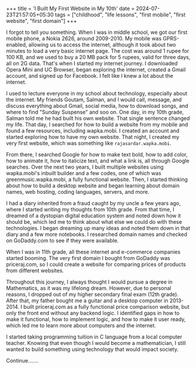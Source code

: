 +++
title = 'I Built My First Website in My 10th'
date = 2024-07-23T21:57:05+05:30
tags = ["childhood", "life lessons", "first mobile", "first website", "first domain"]
+++

I forgot to tell you something. When I was in middle school, we got our first mobile phone, a Nokia 2626, around 2009-2010. My mobile was GPRS-enabled, allowing us to access the internet, although it took about two minutes to load a very basic internet page. The cost was around 1 rupee for 100 KB, and we used to buy a 20 MB pack for 5 rupees, valid for three days, all on 2G data. That's when I started my internet journey. I downloaded Opera Mini and UC Browser, began exploring the internet, created a Gmail account, and signed up for Facebook. I felt like I knew a lot about the internet.

I used to lecture everyone in my school about technology, especially about the internet. My friends Goutam, Salman, and I would call, message, and discuss everything about Gmail, social media, how to download songs, and where to find "Sunday Suspense" and soo on. One day, in my 10th grade, Salman told me he had built his own website. That single sentence changed my life. That day, I searched for how to build a website from my mobile and found a few resources, including wapka.mobi. I created an account and started exploring how to have my own website. That night, I created my very first website, which was something like `rajasardar.wapka.mobi`. 

From there, I searched Google for how to make text bold, how to add color, how to animate it, how to italicize text, and what a link is, all through Google searches. Over the next two years, I built multiple websites using wapka.mobi's inbuilt builder and a few codes, one of which was greenmusic.wapka.mobi, a fully functional website. Then, I started thinking about how to build a desktop website and began learning about domain names, web hosting, coding languages, servers, and more.

I had a diary inherited from a fraud caught by my uncle a few years ago, where I started writing my thoughts from 10th grade. From that time, I dreamed of a dystopian digital education system and noted down how it should be, which led me to think about what else we could do with these technologies. I began dreaming up many ideas and noted them down in that diary and a few more notebooks. I researched domain names and checked on GoDaddy.com to see if they were available.

When I was in 11th grade, all these internet and e-commerce companies started booming. The very first domain I bought from GoDaddy was priceraj.com, so I could create a website for comparing prices of products from different websites.

Throughout this journey, I always thought I would pursue a degree in Mathematics, as it was my lifelong dream. However, due to personal reasons, I dropped out of my higher secondary final exam (12th grade). After that, my father bought me a guitar and a desktop computer in 2013-2014. I built priceraj.com as a fully functional price comparison website, but only the front end without any backend logic. I identified gaps in how to make it functional, how to implement logic, and how to make it user ready, which led me to learn more about computers and the internet.

I started taking programming tuition in C language from a local computer teacher. Knowing that even though I would become a mathematician, I still wanted to build something using technology that would impact society.

Continue.......